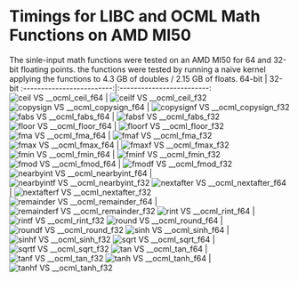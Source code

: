 # Timings for LIBC and OCML Math Functions on AMD MI50
The sinle-input math functions were tested on an AMD MI50 for 64 and 32-bit floating points. the functions were tested by running a naive kernel applying the functions to 4.3 GB of doubles / 2.15 GB of floats.
 64-bit            | 32-bit
:-------------------------:|:-------------------------:
![ceil VS __ocml_ceil_f64](ceilx__ocml_ceil_f64.png)  | ![ceilf VS __ocml_ceil_f32](ceilfx__ocml_ceil_f32.png)
![copysign VS __ocml_copysign_f64](copysignx__ocml_copysign_f64.png)  | ![copysignf VS __ocml_copysign_f32](copysignfx__ocml_copysign_f32.png)
![fabs VS __ocml_fabs_f64](fabsx__ocml_fabs_f64.png)  | ![fabsf VS __ocml_fabs_f32](fabsfx__ocml_fabs_f32.png)
![floor VS __ocml_floor_f64](floorx__ocml_floor_f64.png)  | ![floorf VS __ocml_floor_f32](floorfx__ocml_floor_f32.png)
![fma VS __ocml_fma_f64](fmax__ocml_fma_f64.png)  | ![fmaf VS __ocml_fma_f32](fmafx__ocml_fma_f32.png)
![fmax VS __ocml_fmax_f64](fmaxx__ocml_fmax_f64.png)  | ![fmaxf VS __ocml_fmax_f32](fmaxfx__ocml_fmax_f32.png)
![fmin VS __ocml_fmin_f64](fminx__ocml_fmin_f64.png)  | ![fminf VS __ocml_fmin_f32](fminfx__ocml_fmin_f32.png)
![fmod VS __ocml_fmod_f64](fmodx__ocml_fmod_f64.png)  | ![fmodf VS __ocml_fmod_f32](fmodfx__ocml_fmod_f32.png)
![nearbyint VS __ocml_nearbyint_f64](nearbyintx__ocml_nearbyint_f64.png)  | ![nearbyintf VS __ocml_nearbyint_f32](nearbyintfx__ocml_nearbyint_f32.png)
![nextafter VS __ocml_nextafter_f64](nextafterx__ocml_nextafter_f64.png)  | ![nextafterf VS __ocml_nextafter_f32](nextafterfx__ocml_nextafter_f32.png)
![remainder VS __ocml_remainder_f64](remainderx__ocml_remainder_f64.png)  | ![remainderf VS __ocml_remainder_f32](remainderfx__ocml_remainder_f32.png)
![rint VS __ocml_rint_f64](rintx__ocml_rint_f64.png)  | ![rintf VS __ocml_rint_f32](rintfx__ocml_rint_f32.png)
![round VS __ocml_round_f64](roundx__ocml_round_f64.png)  | ![roundf VS __ocml_round_f32](roundfx__ocml_round_f32.png)
![sinh VS __ocml_sinh_f64](sinhx__ocml_sinh_f64.png)  | ![sinhf VS __ocml_sinh_f32](sinhfx__ocml_sinh_f32.png)
![sqrt VS __ocml_sqrt_f64](sqrtx__ocml_sqrt_f64.png)  | ![sqrtf VS __ocml_sqrt_f32](sqrtfx__ocml_sqrt_f32.png)
![tan VS __ocml_tan_f64](tanx__ocml_tan_f64.png)  | ![tanf VS __ocml_tan_f32](tanfx__ocml_tan_f32.png)
![tanh VS __ocml_tanh_f64](tanhx__ocml_tanh_f64.png)  | ![tanhf VS __ocml_tanh_f32](tanhfx__ocml_tanh_f32.png)
